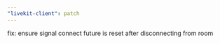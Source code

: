 ```yaml
---
"livekit-client": patch
---
```


fix: ensure signal connect future is reset after disconnecting from room
